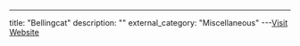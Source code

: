 ---
title: "Bellingcat"
description: ""
external_category: "Miscellaneous"
---[Visit Website](https://www.bellingcat.com/)

